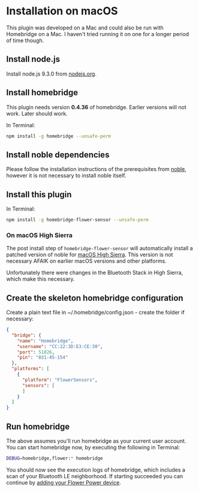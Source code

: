 # Installation on macOS

This plugin was developed on a Mac and could also be run with Homebridge on a Mac. I haven't tried running it on one for a longer period of time though.

## Install node.js

Install node.js 9.3.0 from [nodejs.org](https://nodejs.org/en/download/current/).

## Install homebridge

This plugin needs version **0.4.36** of homebridge. Earlier versions will not work. Later should work.

In Terminal:

```bash
npm install -g homebridge --unsafe-perm
```

## Install noble dependencies

Please follow the installation instructions of the prerequisites from [noble](https://www.npmjs.com/package/noble), however it is not necessary to install noble itself.

## Install this plugin

In Terminal:

```bash
npm install -g homebridge-flower-sensor --unsafe-perm
```

### On macOS High Sierra

The post install step of ```homebridge-flower-sensor``` will automatically install a patched version of
noble for [macOS High Sierra](https://github.com/grover/noble/tree/macos_highsierra). This version
is not necessary AFAIK on earlier macOS versions and other platforms.

Unfortunately there were changes in the Bluetooth Stack in High Sierra, which make this
necessary.

## Create the skeleton homebridge configuration

Create a plain text file in ~/.homebridge/config.json - create the folder if necessary:

```json
{
  "bridge": {
    "name": "Homebridge",
    "username": "CC:22:3D:E3:CE:30",
    "port": 51826,
    "pin": "031-45-154"
  },
  "platforms": [
    {
      "platform": "FlowerSensors",
      "sensors": [
      ]
    }
  ]
}
```

## Run homebridge

The above assumes you'll run homebridge as your current user account. You can start homebridge now, by executing the following in Terminal:

```bash
DEBUG=homebridge,flower:* homebridge
```

You should now see the execution logs of homebridge, which includes a scan of your Bluetooth LE neighborhood. If starting succeeded you can continue by [adding your Flower Power device](configure.md).
